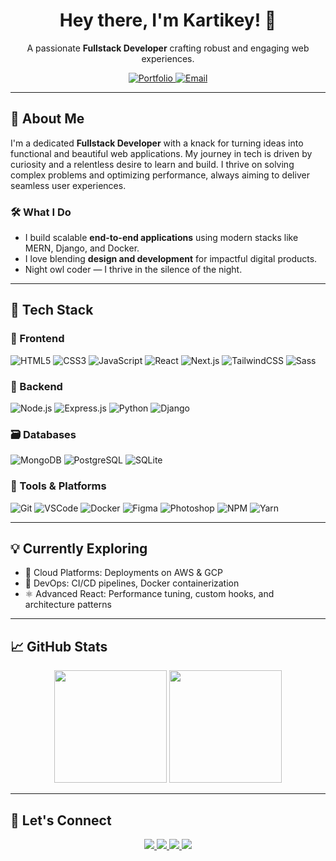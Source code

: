 <div align="center">
  <h1 align="center">Hey there, I'm Kartikey! 👋</h1>
  <p align="center">
    A passionate <strong>Fullstack Developer</strong> crafting robust and engaging web experiences.
  </p>
  <p align="center">
    <a href="https://www.devkart.me" target="_blank">
      <img src="https://img.shields.io/badge/My_Portfolio-devkart.me-FF7700?style=for-the-badge&logo=vercel&logoColor=white" alt="Portfolio">
    </a>
    <a href="mailto:devkart.official@gmail.com">
      <img src="https://img.shields.io/badge/Email-devkart.official@gmail.com-556DB3?style=for-the-badge&logo=gmail&logoColor=EA4335" alt="Email">
    </a>
  </p>
</div>

---

## 🌟 About Me

I'm a dedicated **Fullstack Developer** with a knack for turning ideas into functional and beautiful web applications. My journey in tech is driven by curiosity and a relentless desire to learn and build. I thrive on solving complex problems and optimizing performance, always aiming to deliver seamless user experiences.

### 🛠 What I Do
- I build scalable **end-to-end applications** using modern stacks like MERN, Django, and Docker.
- I love blending **design and development** for impactful digital products.
- Night owl coder — I thrive in the silence of the night.

---

## 🚀 Tech Stack

### 🎨 Frontend  
![HTML5](https://img.shields.io/badge/HTML5-E34F26?style=flat-square&logo=html5&logoColor=white)
![CSS3](https://img.shields.io/badge/CSS3-1572B6?style=flat-square&logo=css3&logoColor=white)
![JavaScript](https://img.shields.io/badge/JavaScript-F7DF1E?style=flat-square&logo=javascript&logoColor=black)
![React](https://img.shields.io/badge/React-61DAFB?style=flat-square&logo=react&logoColor=white)
![Next.js](https://img.shields.io/badge/Next.js-000000?style=flat-square&logo=next.js&logoColor=white)
![TailwindCSS](https://img.shields.io/badge/Tailwind_CSS-06B6D4?style=flat-square&logo=tailwind-css&logoColor=white)
![Sass](https://img.shields.io/badge/Sass-CC6699?style=flat-square&logo=sass&logoColor=white)

### 🧠 Backend  
![Node.js](https://img.shields.io/badge/Node.js-339933?style=flat-square&logo=node.js&logoColor=white)
![Express.js](https://img.shields.io/badge/Express.js-000000?style=flat-square&logo=express&logoColor=white)
![Python](https://img.shields.io/badge/Python-3776AB?style=flat-square&logo=python&logoColor=white)
![Django](https://img.shields.io/badge/Django-092E20?style=flat-square&logo=django&logoColor=white)

### 🗃 Databases  
![MongoDB](https://img.shields.io/badge/MongoDB-47A248?style=flat-square&logo=mongodb&logoColor=white)
![PostgreSQL](https://img.shields.io/badge/PostgreSQL-316192?style=flat-square&logo=postgresql&logoColor=white)
![SQLite](https://img.shields.io/badge/SQLite-003B57?style=flat-square&logo=sqlite&logoColor=white)

### 🧰 Tools & Platforms  
![Git](https://img.shields.io/badge/Git-F05032?style=flat-square&logo=git&logoColor=white)
![VSCode](https://img.shields.io/badge/VS_Code-007ACC?style=flat-square&logo=visual-studio-code&logoColor=white)
![Docker](https://img.shields.io/badge/Docker-2496ED?style=flat-square&logo=docker&logoColor=white)
![Figma](https://img.shields.io/badge/Figma-F24E1E?style=flat-square&logo=figma&logoColor=white)
![Photoshop](https://img.shields.io/badge/Photoshop-31A8FF?style=flat-square&logo=adobe-photoshop&logoColor=white)
![NPM](https://img.shields.io/badge/NPM-CB3837?style=flat-square&logo=npm&logoColor=white)
![Yarn](https://img.shields.io/badge/Yarn-2C8EBB?style=flat-square&logo=yarn&logoColor=white)

---

## 💡 Currently Exploring

- 🧪 Cloud Platforms: Deployments on AWS & GCP
- 🔁 DevOps: CI/CD pipelines, Docker containerization
- ⚛️ Advanced React: Performance tuning, custom hooks, and architecture patterns

---

## 📈 GitHub Stats

<div align="center">
  <img src="https://github-readme-stats.vercel.app/api?username=dev-kart&show_icons=true&theme=tokyonight&hide_border=true&rank_icon=percentile" height="180">
  <img src="https://github-readme-stats.vercel.app/api/top-langs/?username=dev-kart&layout=compact&theme=tokyonight&hide_border=true&langs_count=10" height="180">
</div>

---

## 🤝 Let's Connect

<p align="center">
  <a href="https://linkedin.com/in/devkart">
    <img src="https://img.shields.io/badge/LinkedIn-0A66C2?style=flat-square&logo=linkedin&logoColor=white" />
  </a>
  <a href="https://twitter.com/dev_kart">
    <img src="https://img.shields.io/badge/Twitter-1DA1F2?style=flat-square&logo=twitter&logoColor=white" />
  </a>
  <a href="https://github.com/dev-kart">
    <img src="https://img.shields.io/badge/GitHub-181717?style=flat-square&logo=github&logoColor=white" />
  </a>
  <a href="https://www.devkart.me">
    <img src="https://img.shields.io/badge/Website-devkart.me-black?style=flat-square&logo=vercel" />
  </a>
</p>
